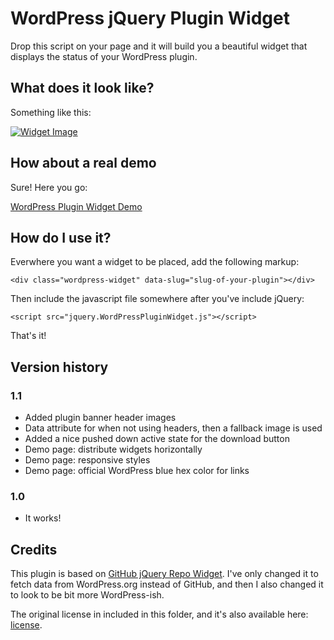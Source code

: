 # WordPress jQuery Plugin Widget

Drop this script on your page and it will build you a beautiful widget
that displays the status of your WordPress plugin.

## What does it look like?

Something like this:

[![Widget Image](https://raw.github.com/bonny/jQuery-WordPress-Plugin-Widget/master/screenshot.png)][1]

## How about a real demo

Sure! Here you go:

[WordPress Plugin Widget Demo](http://bonny.github.io/jQuery-WordPress-Plugin-Widget/)

## How do I use it?

Everwhere you want a widget to be placed, add the following markup:

	<div class="wordpress-widget" data-slug="slug-of-your-plugin"></div>

Then include the javascript file somewhere after you've include jQuery:

	<script src="jquery.WordPressPluginWidget.js"></script>

That's it!

## Version history

### 1.1 

- Added plugin banner header images
- Data attribute for when not using headers, then a fallback image is used
- Added a nice pushed down active state for the download button
- Demo page: distribute widgets horizontally
- Demo page: responsive styles
- Demo page: official WordPress blue hex color for links

### 1.0

- It works!

## Credits

This plugin is based on [GitHub jQuery Repo Widget](https://github.com/JoelSutherland/GitHub-jQuery-Repo-Widget). I've only changed it to fetch data from WordPress.org instead of GitHub, and then I also changed it to look to be bit more WordPress-ish.

The original license in included in this folder, and it's also available here: [license](https://github.com/bonny/jQuery-WordPress-Plugin-Widget/blob/master/LICENSE-GitHub-jQuery-Repo-Widget).

  [1]: http://bonny.github.io/jQuery-WordPress-Plugin-Widget/

